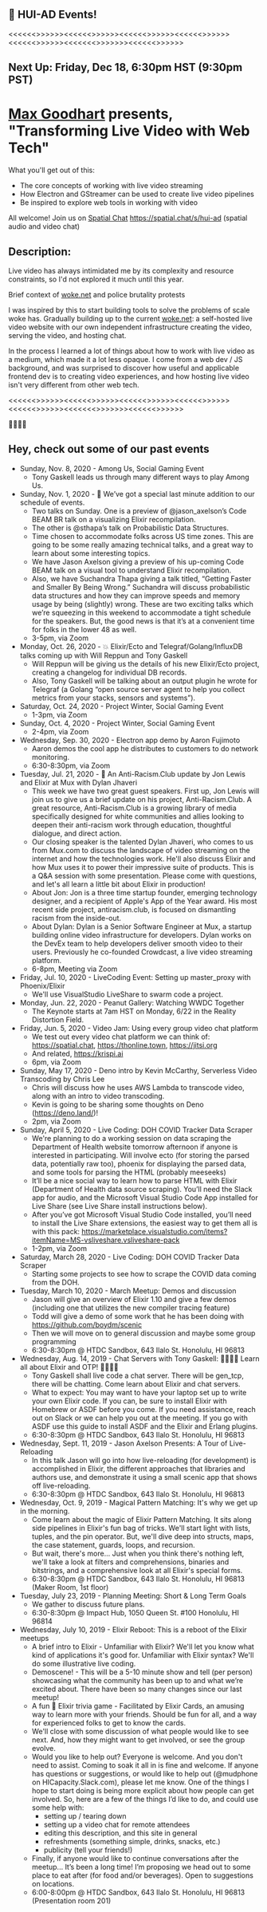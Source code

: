 ## 📣 HUI-AD Events!

<<<<<<>>>>>><<<<<<>>>>>><<<<<<>>>>>><<<<<<>>>>>><<<<<<>>>>>><<<<<<<>>>>>>><<<<<<>>>>>>

## Next Up: Friday, Dec 18, 6:30pm HST (9:30pm PST)

# [Max Goodhart](https://twitter.com/chromakode) presents, "Transforming Live Video with Web Tech"
What you'll get out of this:
- The core concepts of working with live video streaming
- How Electron and GStreamer can be used to create live video pipelines
- Be inspired to explore web tools in working with video

All welcome! Join us on [Spatial Chat](https://spatial.chat/s/hui-ad) https://spatial.chat/s/hui-ad (spatial audio and video chat)

## Description:

Live video has always intimidated me by its complexity and resource constraints, so I'd not explored it much until this year.

Brief context of [woke.net](http://woke.net) and police brutality protests

I was inspired by this to start building tools to solve the problems of scale woke has. Gradually building up to the current [woke.net](http://woke.net): a self-hosted live video website with our own independent infrastructure creating the video, serving the video, and hosting chat.

In the process I learned a lot of things about how to work with live video as a medium, which made it a lot less opaque. I come from a web dev / JS background, and was surprised to discover how useful and applicable frontend dev is to creating video experiences, and how hosting live video isn't very different from other web tech.

<<<<<<>>>>>><<<<<<>>>>>><<<<<<>>>>>><<<<<<>>>>>><<<<<<>>>>>><<<<<<<>>>>>>><<<<<<>>>>>>

🏁🏁🏁🏁

## Hey, check out some of our past events

* Sunday, Nov. 8, 2020 - Among Us, Social Gaming Event
  - Tony Gaskell leads us through many different ways to play Among Us.
* Sunday, Nov. 1, 2020 - 🦄 We’ve got a special last minute addition to our schedule of events.
  - Two talks on Sunday. One is a preview of @jason_axelson’s Code BEAM BR talk on a visualizing Elixir recompilation. 
  - The other is @sthapa’s talk on Probabilistic Data Structures. 
  - Time chosen to accommodate folks across US time zones. This are going to be some really amazing technical talks, and a great way to learn about some interesting topics.
  - We have Jason Axelson giving a preview of his up-coming Code BEAM talk on a visual tool to understand Elixir recompilation.
  - Also, we have Suchandra Thapa giving a talk titled, “Getting Faster and Smaller By Being Wrong.” Suchandra will discuss probabilistic data structures and how they can improve speeds and memory usage by being (slightly) wrong. These are two exciting talks which we’re squeezing in this weekend to accommodate a tight schedule for the speakers. But, the good news is that it’s at a convenient time for folks in the lower 48 as well.
  - 3-5pm, via Zoom
* Monday, Oct. 26, 2020 - 💥 Elixir/Ecto and Telegraf/Golang/InfluxDB talks coming up with Will Reppun and Tony Gaskell
  - Will Reppun will be giving us the details of his new Elixir/Ecto project, creating a changelog for individual DB records.
  - Also, Tony Gaskell will be talking about an output plugin he wrote for Telegraf (a Golang “open source server agent to help you collect metrics from your stacks, sensors and systems”).
* Saturday, Oct. 24, 2020 - Project Winter, Social Gaming Event
  - 1-3pm, via Zoom
* Sunday, Oct. 4, 2020 - Project Winter, Social Gaming Event
  - 2-4pm, via Zoom
* Wednesday, Sep. 30, 2020 - Electron app demo by Aaron Fujimoto
  - Aaron demos the cool app he distributes to customers to do network monitoring.
  - 6:30-8:30pm, via Zoom
* Tuesday, Jul. 21, 2020 - 📣 An Anti-Racism.Club update by Jon Lewis and Elixir at Mux with Dylan Jhaveri
  - This week we have two great guest speakers. First up, Jon Lewis will join us to give us a brief update on his project, Anti-Racism.Club. A great resource, Anti-Racism.Club is a growing library of media specifically designed for white communities and allies looking to deepen their anti-racism work through education, thoughtful dialogue, and direct action.
  - Our closing speaker is the talented Dylan Jhaveri, who comes to us from Mux.com to discuss the landscape of video streaming on the internet and how the technologies work. He'll also discuss Elixir and how Mux uses it to power their impressive suite of products. This is a Q&A session with some presentation. Please come with questions, and let's all learn a little bit about Elixir in production!
  - About Jon: Jon is a three time startup founder, emerging technology designer, and a recipient of Apple's App of the Year award. His most recent side project, antiracism.club, is focused on dismantling racism from the inside-out.
  - About Dylan: Dylan is a Senior Software Engineer at Mux, a startup building online video infrastructure for developers. Dylan works on the DevEx team to help developers deliver smooth video to their users. Previously he co-founded Crowdcast, a live video streaming platform.
  - 6-8pm, Meeting via Zoom
* Friday, Jul. 10, 2020 - LiveCoding Event: Setting up master_proxy with Phoenix/Elixir
  - We'll use VisualStudio LiveShare to swarm code a project.
* Monday, Jun. 22, 2020 - Peanut Gallery: Watching WWDC Together
  - The Keynote starts at 7am HST on Monday, 6/22 in the Reality Distortion Field.
* Friday, Jun. 5, 2020 - Video Jam: Using every group video chat platform
  - We test out every video chat platform we can think of: https://spatial.chat, https://thonline.town, https://jitsi.org
  - And related, https://krispi.ai
  - 6pm, via Zoom
* Sunday, May 17, 2020 - Deno intro by Kevin McCarthy, Serverless Video Transcoding by Chris Lee
  - Chris will discuss how he uses AWS Lambda to transcode video, along with an intro to video transcoding.
  - Kevin is going to be sharing some thoughts on Deno (https://deno.land/)!
  - 2pm, via Zoom
* Sunday, April 5, 2020 - Live Coding: DOH COVID Tracker Data Scraper
  - We're planning to do a working session on data scraping the Department of Health website tomorrow afternoon if anyone is interested in participating. Will involve ecto (for storing the parsed data, potentially raw too), phoenix for displaying the parsed data, and some tools for parsing the HTML (probably meeseeks)
  - It’ll be a nice social way to learn how to parse HTML with Elixir (Department of Health data source scraping). You’ll need the Slack app for audio, and the Microsoft Visual Studio Code App installed for Live Share (see Live Share install instructions below).
  - After you’ve got Microsoft Visual Studio Code installed, you’ll need to install the Live Share extensions, the easiest way to get them all is with this pack: https://marketplace.visualstudio.com/items?itemName=MS-vsliveshare.vsliveshare-pack
  - 1-2pm, via Zoom
* Saturday, March 28, 2020 - Live Coding: DOH COVID Tracker Data Scraper
  - Starting some projects to see how to scrape the COVID data coming from the DOH.
* Tuesday, March 10, 2020 - March Meetup: Demos and discussion
  - Jason will give an overview of Elixir 1.10 and give a few demos (including one that utilizes the new compiler tracing feature)
  - Todd will give a demo of some work that he has been doing with https://github.com/boydm/scenic
  - Then we will move on to general discussion and maybe some group programming
  - 6:30-8:30pm @ HTDC Sandbox, 643 Ilalo St. Honolulu, HI 96813
* Wednesday, Aug. 14, 2019 - Chat Servers with Tony Gaskell: 🎉🎉🎉🎉 Learn all about Elixir and OTP! 🎉🎉🎉🎉
  - Tony Gaskell shall live code a chat server. There will be gen_tcp, there will be chatting. Come learn about Elixir and chat servers.
  - What to expect: You may want to have your laptop set up to write your own Elixir code. If you can, be sure to install Elixir with Homebrew or ASDF before you come. If you need assistance, reach out on Slack or we can help you out at the meeting. If you go with ASDF use this guide to install ASDF and the Elixir and Erlang plugins.
  - 6:30-8:30pm @ HTDC Sandbox, 643 Ilalo St. Honolulu, HI 96813
* Wednesday, Sept. 11, 2019 - Jason Axelson Presents: A Tour of Live-Reloading
  - In this talk Jason will go into how live-reloading (for development) is accomplished in Elixir, the different approaches that libraries and authors use, and demonstrate it using a small scenic app that shows off live-reloading.
  - 6:30-8:30pm @ HTDC Sandbox, 643 Ilalo St. Honolulu, HI 96813
* Wednesday, Oct. 9, 2019 - Magical Pattern Matching: It's why we get up in the morning.
  - Come learn about the magic of Elixir Pattern Matching. It sits along side pipelines in Elixir's fun bag of tricks. We'll start light with lists, tuples, and the pin operator. But, we'll dive deep into structs, maps, the case statement, guards, loops, and recursion.
  - But wait, there's more... Just when you think there's nothing left, we'll take a look at filters and comprehensions, binaries and bitstrings, and a comprehensive look at all Elixir's special forms.
  - 6:30-8:30pm @ HTDC Sandbox, 643 Ilalo St. Honolulu, HI 96813 (Maker Room, 1st floor)
* Tuesday, July 23, 2019 - Planning Meeting: Short & Long Term Goals
  - We gather to discuss future plans.
  - 6:30-8:30pm @ Impact Hub, 1050 Queen St. #100 Honolulu, HI 96814
* Wednesday, July 10, 2019 - Elixir Reboot: This is a reboot of the Elixir meetups
  - A brief intro to Elixir - Unfamiliar with Elixir? We'll let you know what kind of applications it's good for. Unfamiliar with Elixir syntax? We'll do some illustrative live coding.
  - Demoscene! - This will be a 5-10 minute show and tell (per person) showcasing what the community has been up to and what we’re excited about. There have been so many changes since our last meetup!
  - A fun 🧐 Elixir trivia game - Facilitated by Elixir Cards, an amusing way to learn more with your friends. Should be fun for all, and a way for experienced folks to get to know the cards.
  - We'll close with some discussion of what people would like to see next. And, how they might want to get involved, or see the group evolve.
  - Would you like to help out? Everyone is welcome. And you don't need to assist. Coming to soak it all in is fine and welcome. If anyone has questions or suggestions, or would like to help out (@mudphone on HICapacity.Slack.com), please let me know. One of the things I hope to start doing is being more explicit about how people can get involved. So, here are a few of the things I’d like to do, and could use some help with:
    - setting up / tearing down
    - setting up a video chat for remote attendees
    - editing this description, and this site in general
    - refreshments (something simple, drinks, snacks, etc.)
    - publicity (tell your friends!)
  - Finally, if anyone would like to continue conversations after the meetup... It’s been a long time! I’m proposing we head out to some place to eat after (for food and/or beverages). Open to suggestions on locations.
  - 6:00-8:00pm @ HTDC Sandbox, 643 Ilalo St. Honolulu, HI 96813 (Presentation room 201)
